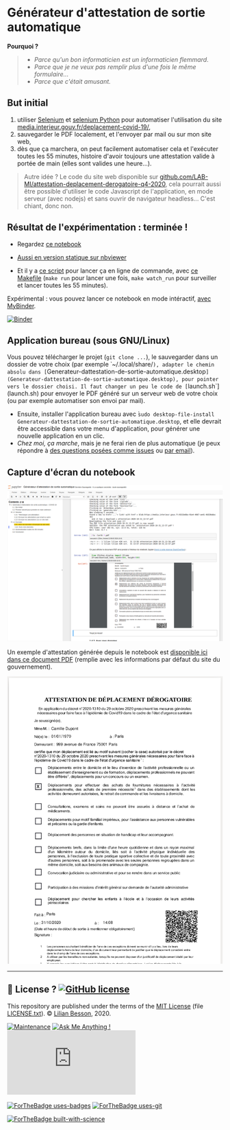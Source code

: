 # Générateur d'attestation de sortie automatique

**Pourquoi ?**

> - *Parce qu'un bon informaticien est un informaticien flemmard*.
> - *Parce que je ne veux pas remplir plus d'une fois le même formulaire...*
> - *Parce que c'était amusant.*


## But initial

1. utiliser [Selenium](https://www.selenium.dev/) et [selenium Python](https://selenium-python.readthedocs.io/installation.html) pour automatiser l'utilisation du site [media.interieur.gouv.fr/deplacement-covid-19/](https://media.interieur.gouv.fr/deplacement-covid-19/),
2. sauvegarder le PDF localement, et l'envoyer par mail ou sur mon site web,
3. dès que ça marchera, on peut facilement automatiser cela et l'exécuter toutes les 55 minutes, histoire d'avoir toujours une attestation valide à portée de main (elles sont valides une heure...).

> Autre idée ? Le code du site web disponible sur [github.com/LAB-MI/attestation-deplacement-derogatoire-q4-2020](https://github.com/LAB-MI/attestation-deplacement-derogatoire-q4-2020), cela pourrait aussi être possible d'utiliser le code Javascript de l'application, en mode serveur (avec nodejs) et sans ouvrir de navigateur headless... C'est chiant, donc non.

## Résultat de l'expérimentation : terminée !

- Regardez [ce notebook](G%C3%A9n%C3%A9rateur%20d'attestation%20de%20sortie%20automatique.ipynb)
- [Aussi en version statique sur nbviewer](https://nbviewer.jupyter.org/github/Naereen/Generateur-attestation-de-sortie-automatique-COVID-19-confinement-en-France/blob/main/G%C3%A9n%C3%A9rateur%20d%27attestation%20de%20sortie%20automatique.ipynb)

- Et il y a [ce script](generateur_attestation_sortie_automatique.py) pour lancer ça en ligne de commande, avec [ce Makefile](Makefile) (`make run` pour lancer une fois, `make watch_run` pour surveiller et lancer toutes les 55 minutes).

Expérimental : vous pouvez lancer ce notebook en mode intéractif, [avec MyBinder](https://mybinder.org/v2/gh/Naereen/Generateur-attestation-de-sortie-automatique-COVID-19-confinement-en-France/HEAD?filepath=G%25C3%25A9n%25C3%25A9rateur%2520d'attestation%2520de%2520sortie%2520automatique.ipynb).

[![Binder](https://mybinder.org/badge_logo.svg)](https://mybinder.org/v2/gh/Naereen/Generateur-attestation-de-sortie-automatique-COVID-19-confinement-en-France/HEAD?filepath=G%25C3%25A9n%25C3%25A9rateur%2520d'attestation%2520de%2520sortie%2520automatique.ipynb)

## Application bureau (sous GNU/Linux)

Vous pouvez télécharger le projet (`git clone ...`), le sauvegarder dans un dossier de votre choix (par exemple ̀ ~/.local/share/`), adapter le chemin absolu dans [`Generateur-dattestation-de-sortie-automatique.desktop`](Generateur-dattestation-de-sortie-automatique.desktop), pour pointer vers le dossier choisi.
Il faut changer un peu le code de [`launch.sh`](launch.sh) pour envoyer le PDF généré sur un serveur web de votre choix (ou par exemple automatiser son envoi par mail).

- Ensuite, installer l'application bureau avec ̀`sudo desktop-file-install Generateur-dattestation-de-sortie-automatique.desktop`, et elle devrait être accessible dans votre menu d'application, pour générer une nouvelle application en un clic.
- *Chez moi, ça marche*, mais je ne ferai rien de plus automatique (je peux répondre à [des questions posées comme issues](https://github.com/Naereen/Generateur-attestation-de-sortie-automatique-COVID-19-confinement-en-France/issues/new) ou [par email](https://perso.crans.org/besson/callme.fr.html)).

## Capture d'écran du notebook

![capture d'écran du notebook](screenshots/screenshot1.png)

Un exemple d'attestation générée depuis le notebook est [disponible ici dans ce document PDF](exemple_attestation.pdf) (remplie avec les informations par défaut du site du gouvernement).

![capture d'écran de l'attestation](screenshots/screenshot2.png)

---

## :scroll: License ? [![GitHub license](https://img.shields.io/github/license/Naereen/notebooks.svg)](https://github.com/Naereen/notebooks/blob/master/LICENSE)
This repository are published under the terms of the [MIT License](https://lbesson.mit-license.org/) (file [LICENSE.txt](LICENSE.txt)).
© [Lilian Besson](https://GitHub.com/Naereen), 2020.

[![Maintenance](https://img.shields.io/badge/Maintained%3F-yes-green.svg)](https://GitHub.com/Naereen/notebooks/graphs/commit-activity)
[![Ask Me Anything !](https://img.shields.io/badge/Ask%20me-anything-1abc9c.svg)](https://GitHub.com/Naereen/ama)
[![Analytics](https://ga-beacon.appspot.com/UA-38514290-17/github.com/Naereen/notebooks/README.md?pixel)](https://GitHub.com/Naereen/notebooks/)

[![ForTheBadge uses-badges](http://ForTheBadge.com/images/badges/uses-badges.svg)](http://ForTheBadge.com)
[![ForTheBadge uses-git](http://ForTheBadge.com/images/badges/uses-git.svg)](https://GitHub.com/)

[![ForTheBadge built-with-science](http://ForTheBadge.com/images/badges/built-with-science.svg)](https://GitHub.com/Naereen/)
